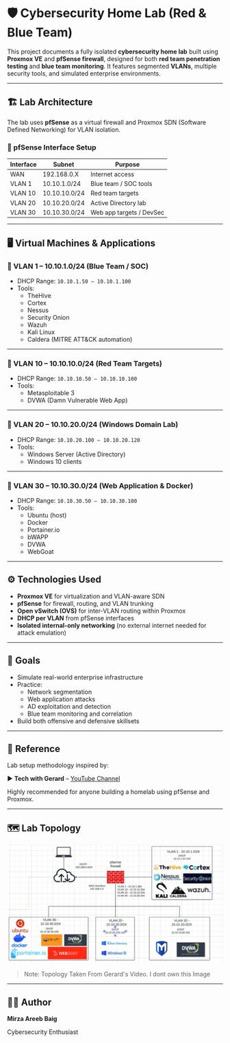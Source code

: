 # 🛡️ Cybersecurity Home Lab (Red & Blue Team)

This project documents a fully isolated **cybersecurity home lab** built using **Proxmox VE** and **pfSense firewall**, designed for both **red team penetration testing** and **blue team monitoring**. It features segmented **VLANs**, multiple security tools, and simulated enterprise environments.

---

## 🏗️ Lab Architecture

The lab uses **pfSense** as a virtual firewall and Proxmox SDN (Software Defined Networking) for VLAN isolation.

### 🔐 pfSense Interface Setup

| Interface | Subnet            | Purpose                  |
|-----------|-------------------|--------------------------|
| WAN       | 192.168.0.X       | Internet access          |
| VLAN 1    | 10.10.1.0/24      | Blue team / SOC tools    |
| VLAN 10   | 10.10.10.0/24     | Red team targets         |
| VLAN 20   | 10.10.20.0/24     | Active Directory lab     |
| VLAN 30   | 10.10.30.0/24     | Web app targets / DevSec |

---

## 🖥️ Virtual Machines & Applications

### 🔹 VLAN 1 – 10.10.1.0/24 (Blue Team / SOC)
- DHCP Range: `10.10.1.50 – 10.10.1.100`
- Tools:
  - TheHive
  - Cortex
  - Nessus
  - Security Onion
  - Wazuh
  - Kali Linux
  - Caldera (MITRE ATT&CK automation)

---

### 🔸 VLAN 10 – 10.10.10.0/24 (Red Team Targets)
- DHCP Range: `10.10.10.50 – 10.10.10.100`
- Tools:
  - Metasploitable 3
  - DVWA (Damn Vulnerable Web App)

---

### 🔹 VLAN 20 – 10.10.20.0/24 (Windows Domain Lab)
- DHCP Range: `10.10.20.100 – 10.10.20.120`
- Tools:
  - Windows Server (Active Directory)
  - Windows 10 clients

---

### 🔸 VLAN 30 – 10.10.30.0/24 (Web Application & Docker)
- DHCP Range: `10.10.30.50 – 10.10.30.100`
- Tools:
  - Ubuntu (host)
  - Docker
  - Portainer.io
  - bWAPP
  - DVWA
  - WebGoat

---

## ⚙️ Technologies Used

- **Proxmox VE** for virtualization and VLAN-aware SDN
- **pfSense** for firewall, routing, and VLAN trunking
- **Open vSwitch (OVS)** for inter-VLAN routing within Proxmox
- **DHCP per VLAN** from pfSense interfaces
- **Isolated internal-only networking** (no external internet needed for attack emulation)

---

## 🎯 Goals

- Simulate real-world enterprise infrastructure
- Practice:
  - Network segmentation
  - Web application attacks
  - AD exploitation and detection
  - Blue team monitoring and correlation
- Build both offensive and defensive skillsets

---

## 🧠 Reference

Lab setup methodology inspired by:

▶️ **Tech with Gerard** – [YouTube Channel](https://www.youtube.com/@techwithgerard)

Highly recommended for anyone building a homelab using pfSense and Proxmox.

---

## 🗺️ Lab Topology

![Lab Network Diagram](Network-topology.png)

> Note: Topology Taken From Gerard's Video. I dont own this Image

---

## 👨‍💻 Author
**Mirza Areeb Baig**

Cybersecurity Enthusiast 
